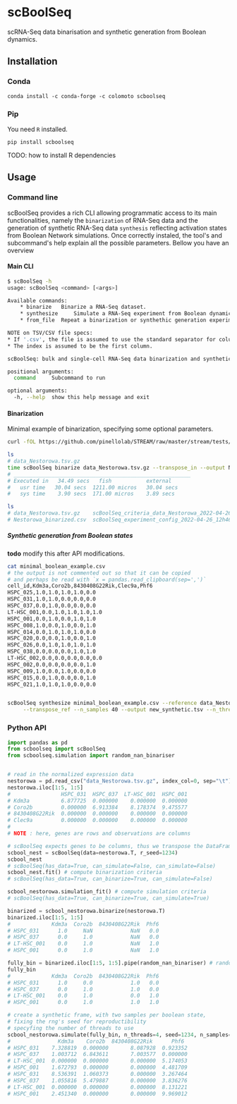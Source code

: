 
# scBoolSeq

scRNA-Seq data binarisation and synthetic generation from Boolean dynamics.

## Installation

### Conda

```
conda install -c conda-forge -c colomoto scboolseq
```

### Pip

You need `R` installed.

```
pip install scboolseq
```

TODO: how to install R dependencies

## Usage

### Command line

scBoolSeq provides a rich CLI allowing programmatic access to its main functionalities, namely the `binarization` of RNA-Seq data and the 
generation of synthetic RNA-Seq data `synthesis` reflecting activation states from Boolean Network simulations. Once correctly instaled, 
the tool's and subcommand's help explain all the possible parameters. Bellow you have an overview 

#### Main CLI

```bash
$ scBoolSeq -h
usage: scBoolSeq <command> [<args>]

Available commands:
	* binarize	 Binarize a RNA-Seq dataset.
	* synthesize	 Simulate a RNA-Seq experiment from Boolean dynamics.
	* from_file	 Repeat a binarization or synthethic generation experiment, based on a config file.

NOTE on TSV/CSV file specs:
* If '.csv', the file is assumed to use the standard separator for columns ','.
* The index is assumed to be the first column.

scBoolSeq: bulk and single-cell RNA-Seq data binarization and synthetic generation from Boolean dynamics.

positional arguments:
  command     Subcommand to run

optional arguments:
  -h, --help  show this help message and exit
```

#### Binarization

Minimal example of binarization, specifying some optional parameters.

```bash
curl -fOL https://github.com/pinellolab/STREAM/raw/master/stream/tests/datasets/Nestorowa_2016/data_Nestorowa.tsv.gz

ls
# data_Nestorowa.tsv.gz
time scBoolSeq binarize data_Nestorowa.tsv.gz --transpose_in --output Nestorowa_binarized.csv --n_threads 8 --dump_config --dump_criteria
# ________________________________________________________
# Executed in   34.49 secs   fish           external 
#   usr time   30.04 secs  1211.00 micros   30.04 secs 
#   sys time    3.90 secs  171.00 micros    3.89 secs 

ls
# data_Nestorowa.tsv.gz    scBoolSeq_criteria_data_Nestorowa_2022-04-26_12h46m48.tsv
# Nestorowa_binarized.csv  scBoolSeq_experiment_config_2022-04-26_12h46m48.toml
```

##### Synthetic generation from Boolean states

**todo** modify this after API modifications.

```bash
cat minimal_boolean_example.csv 
# the output is not commented out so that it can be copied
# and perhaps be read with `x = pandas.read_clipboard(sep=',')`
cell_id,Kdm3a,Coro2b,8430408G22Rik,Clec9a,Phf6
HSPC_025,1.0,1.0,1.0,1.0,0.0
HSPC_031,1.0,1.0,0.0,0.0,0.0
HSPC_037,0.0,1.0,0.0,0.0,0.0
LT-HSC_001,0.0,1.0,1.0,1.0,1.0
HSPC_001,0.0,1.0,0.0,1.0,1.0
HSPC_008,1.0,0.0,1.0,0.0,1.0
HSPC_014,0.0,1.0,1.0,1.0,0.0
HSPC_020,0.0,0.0,1.0,0.0,1.0
HSPC_026,0.0,1.0,1.0,1.0,1.0
HSPC_038,0.0,0.0,0.0,1.0,1.0
LT-HSC_002,0.0,0.0,0.0,0.0,0.0
HSPC_002,0.0,0.0,0.0,0.0,1.0
HSPC_009,1.0,0.0,1.0,0.0,0.0
HSPC_015,0.0,1.0,0.0,0.0,1.0
HSPC_021,1.0,1.0,1.0,0.0,0.0


scBoolSeq synthesize minimal_boolean_example.csv --reference data_Nestorowa.tsv.gz\
     --transpose_ref --n_samples 40 --output new_synthetic.tsv --n_threads 12
```

### Python API

```python
import pandas as pd
from scboolseq import scBoolSeq
from scboolseq.simulation import random_nan_binariser


# read in the normalized expression data
nestorowa = pd.read_csv("data_Nestorowa.tsv.gz", index_col=0, sep="\t")
nestorowa.iloc[1:5, 1:5] 
#                HSPC_031  HSPC_037  LT-HSC_001  HSPC_001
# Kdm3a          6.877725  0.000000    0.000000  0.000000
# Coro2b         0.000000  6.913384    8.178374  9.475577
# 8430408G22Rik  0.000000  0.000000    0.000000  0.000000
# Clec9a         0.000000  0.000000    0.000000  0.000000
#
# NOTE : here, genes are rows and observations are columns

# scBoolSeq expects genes to be columns, thus we transpose the DataFrame.
scbool_nest = scBoolSeq(data=nestorowa.T, r_seed=1234)
scbool_nest
# scBoolSeq(has_data=True, can_simulate=False, can_simulate=False)
scbool_nest.fit() # compute binarization criteria
# scBoolSeq(has_data=True, can_binarize=True, can_simulate=False)

scbool_nestorowa.simulation_fit() # compute simulation criteria
# scBoolSeq(has_data=True, can_binarize=True, can_simulate=True)

binarized = scbool_nestorowa.binarize(nestorowa.T)
binarized.iloc[1:5, 1:5] 
#             Kdm3a  Coro2b  8430408G22Rik  Phf6
# HSPC_031      1.0     NaN            NaN   0.0
# HSPC_037      0.0     1.0            NaN   0.0
# LT-HSC_001    0.0     1.0            NaN   1.0
# HSPC_001      0.0     1.0            NaN   1.0

fully_bin = binarized.iloc[1:5, 1:5].pipe(random_nan_binariser) # randomly (equiprobably) binarize undetermined values
fully_bin 
#             Kdm3a  Coro2b  8430408G22Rik  Phf6
# HSPC_031      1.0     0.0            1.0   0.0
# HSPC_037      0.0     1.0            1.0   0.0
# LT-HSC_001    0.0     1.0            0.0   1.0
# HSPC_001      0.0     1.0            1.0   1.0

# create a synthetic frame, with two samples per boolean state,
# fixing the rng's seed for reproductibility
# specyfing the number of threads to use
scbool_nestorowa.simulate(fully_bin, n_threads=4, seed=1234, n_samples=2) 
#               Kdm3a    Coro2b  8430408G22Rik      Phf6
# HSPC_031    7.328819  0.000000       8.087928  0.923352
# HSPC_037    1.003712  6.843611       7.003577  0.000000
# LT-HSC_001  0.000000  0.000000       0.000000  5.174053
# HSPC_001    1.672793  0.000000       0.000000  4.481709
# HSPC_031    8.536391  1.060373       0.000000  3.267464
# HSPC_037    1.055816  5.479887       0.000000  3.836276
# LT-HSC_001  0.000000  0.000000       0.000000  8.131221
# HSPC_001    2.451340  0.000000       0.000000  9.969012

```
